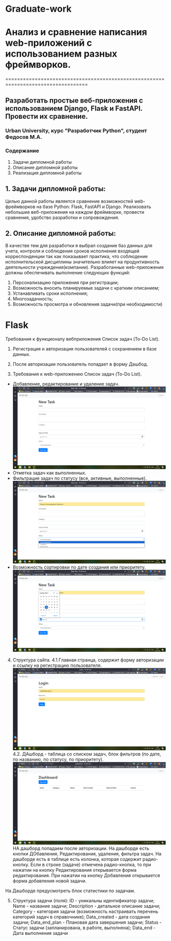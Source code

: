 # Graduate-work

# Анализ и сравнение написания web-приложений с использованием разных фреймворков.
==================================================================================
## Разработать простые веб-приложения с использованием Django, Flask и FastAPI. Провести их сравнение.

### Urban University, курс "Разработчик Python", студент Федосов М.А. 

### Содержание

1. Задачи дипломной работы
2. Описание дипломной работы
3. Реализация дипломной работы


## 1. Задачи дипломной работы:
   Целью данной работы является сравнение возможностей web-фреймворков на базе Python: Flask, FastAPI и Django. Реализовать небольшие веб-приложения на каждом фреймворке, провести сравнения, удобство разработки и сопровождения.

## 2. Описание дипломной работы:
  В качестве тем для разработки я выбрал создание баз данных для учета, контроля и соблюдения сроков исполнения входящей корреспонденции так как показывает практика, что соблюдение исполнительской дисциплины значительно влияет на продуктивность деятельности учреждения(компании).
  Разработанные web-приложения должны обеспечивать выполнение следующих функций:
  
  1. Персонализацию приложения при регистрации;
  2. Возможность вносить планируемые задачи c кратким описанием;
  3. Устанавливать сроки исполнения;
  4. Многозадачность;
  5. Возможность просмотра и обновления задачи(при необходимости)

# **Flask**

Требования к функционалу вебприложения Список задач (To-Do List).

1. Регистрация и авторизация пользователей с сохранением в базе данных.
   
2. После авторизации пользователь попадает в форму Дашбод.

3. Требования к web-приложению Список задач (To-Do List).
  - Добавление, редактирование и удаление задач.
![](https://github.com/stels24/-Help/blob/main/Страница%20новой%20задачи.png)
   - Отметка задач как выполненных.
   - Фильтрация задач по статусу (все, активные, выполненные).
![](https://github.com/stels24/-Help/blob/main/Выбираем%20статус.png)
   - Возможность сортировки по дате создания или приоритету.
![](https://github.com/stels24/-Help/blob/main/Выбор%20даты%20исполнения%20задачи.png)

4. Структура сайта. 
  4.1.Главная странца, содержит форму авторизации и ссылку на регистрацию пользователя.
   ![](https://github.com/stels24/-Help/blob/main/Страница%20регистрации.png)
  4.2. ДАшборд - таблица со списком задач, блок фильтров (по дате, по названию, по статусу, по приоритету).
![](https://github.com/stels24/-Help/blob/main/Пререход%20на%20Dashboard.png)
   НА дашборд попадаем после авторизации. На дашборде есть кнопки ДОбавления, Редактирования, удаления, фильтра  задач.
   На дашборде есть в таблице есть колонка, которая содержит радио-кнопку. 
     Если в строке (задаче) отмечена радио-кнопка, то при нажатии на кнопку Редактирования открывается форма редактирования.
     При нажатии на кнопку Добавления открывается форма добавления новой задачи.

  На Дашборде предусмотреть блок статистики по задачам.

5. Структура задачи (поля):
  ID - уникальны идентификатор задачи;
  Name - название задачи;
  Description - детальное описание задачи;
  Category  - категория задачи (возможность настраивать перечень категорий задач в справочнике);
  Data_created - дата создания задачи;
  Data_end_plan -   Плановая дата завершения задачи;
  Status - Статус задачи (запланирована, в работе, выполнена);
  Data_end - Дата выполнения задачи
